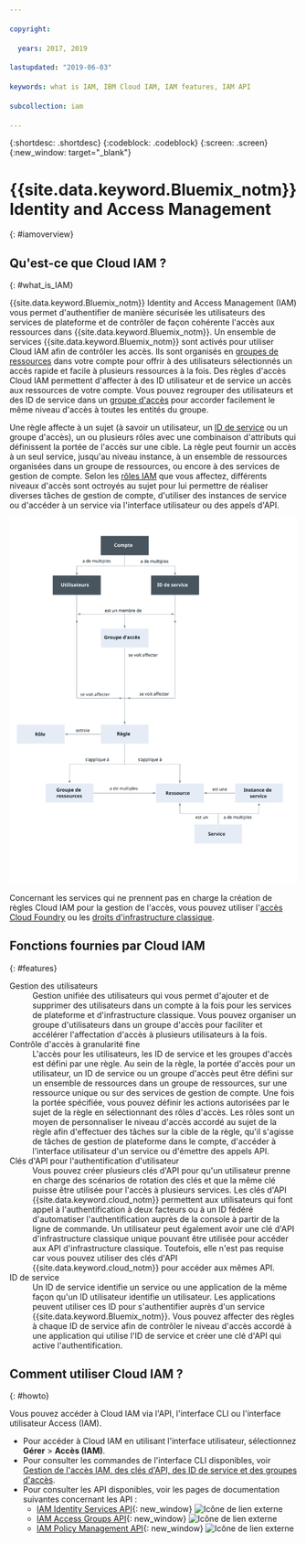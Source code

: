 ```yaml
---

copyright:

  years: 2017, 2019

lastupdated: "2019-06-03"

keywords: what is IAM, IBM Cloud IAM, IAM features, IAM API

subcollection: iam

---
```


{:shortdesc: .shortdesc}
{:codeblock: .codeblock}
{:screen: .screen}
{:new_window: target="_blank"}

# {{site.data.keyword.Bluemix_notm}} Identity and Access Management
{: #iamoverview}

## Qu'est-ce que Cloud IAM ?
{: #what_is_IAM}

{{site.data.keyword.Bluemix_notm}} Identity and Access Management (IAM) vous permet d'authentifier de manière sécurisée les utilisateurs des services de plateforme et de contrôler de façon cohérente l'accès aux ressources dans {{site.data.keyword.Bluemix_notm}}. Un ensemble de services {{site.data.keyword.Bluemix_notm}} sont activés pour utiliser Cloud IAM afin de contrôler les accès. Ils sont organisés en [groupes de ressources](/docs/resources?topic=resources-rgs#rgs) dans votre compte pour offrir à des utilisateurs sélectionnés un accès rapide et facile à plusieurs ressources à la fois. Des règles d'accès Cloud IAM permettent d'affecter à des ID utilisateur et de service un accès aux ressources de votre compte. Vous pouvez regrouper des utilisateurs et des ID de service dans un [groupe d'accès](/docs/iam?topic=iam-getstarted#getstarted) pour accorder facilement le même niveau d'accès à toutes les entités du groupe.

Une règle affecte à un sujet (à savoir un utilisateur, un [ID de service](/docs/iam?topic=iam-serviceids#serviceids) ou un groupe d'accès), un ou plusieurs rôles avec une combinaison d'attributs qui définissent la portée de l'accès sur une cible. La règle peut fournir un accès à un seul service, jusqu'au niveau instance, à un ensemble de ressources organisées dans un groupe de ressources, ou encore à des services de gestion de compte. Selon les [rôles IAM](/docs/iam?topic=iam-userroles#iamusermanrol) que vous affectez, différents niveaux d'accès sont octroyés au sujet pour lui permettre de réaliser diverses tâches de gestion de compte, d'utiliser des instances de service ou d'accéder à un service via l'interface utilisateur ou des appels d'API.


![IAM pour le contrôle d'accès dans un compte](images/iam-diagram.svg "Fonctionnement de la gestion des accès dans un compte à l'aide d'IAM")

Concernant les services qui ne prennent pas en charge la création de règles Cloud IAM pour la gestion de l'accès, vous pouvez utiliser l'[accès Cloud Foundry](/docs/iam?topic=iam-cfaccess#cfaccess) ou les [droits d'infrastructure classique](/docs/iam?topic=iam-infrapermission#infrapermission).


## Fonctions fournies par Cloud IAM
{: #features}

<dl>
<dt>Gestion des utilisateurs</dt>
<dd>Gestion unifiée des utilisateurs qui vous permet d'ajouter et de supprimer des utilisateurs dans un compte à la fois pour les services de plateforme et d'infrastructure classique. Vous pouvez organiser un groupe d'utilisateurs dans un groupe d'accès pour faciliter et accélérer l'affectation d'accès à plusieurs utilisateurs à la fois.</dd>
<dt>Contrôle d'accès à granularité fine</dt>
<dd>L'accès pour les utilisateurs, les ID de service et les groupes d'accès est défini par une règle. Au sein de la règle, la portée d'accès pour un utilisateur, un ID de service ou un groupe d'accès peut être défini sur un ensemble de ressources dans un groupe de ressources, sur une ressource unique ou sur des services de gestion de compte. Une fois la portée spécifiée, vous pouvez définir les actions autorisées par le sujet de la règle en sélectionnant des rôles d'accès. Les rôles sont un moyen de personnaliser le niveau d'accès accordé au sujet de la règle afin d'effectuer des tâches sur la cible de la règle, qu'il s'agisse de tâches de gestion de plateforme dans le compte, d'accéder à l'interface utilisateur d'un service ou d'émettre des appels API.</dd>
<dt>Clés d'API pour l'authentification d'utilisateur</dt>
<dd>Vous pouvez créer plusieurs clés d'API pour qu'un utilisateur prenne en charge des scénarios de rotation des clés et que la même clé puisse être utilisée pour l'accès à plusieurs services. Les clés d'API {{site.data.keyword.cloud_notm}} permettent aux utilisateurs qui font appel à l'authentification à deux facteurs ou à un ID fédéré d'automatiser l'authentification auprès de la console à partir de la ligne de commande. Un utilisateur peut également avoir une clé d'API d'infrastructure classique unique pouvant être utilisée pour accéder aux API d'infrastructure classique. Toutefois, elle n'est pas requise car vous pouvez utiliser des clés d'API {{site.data.keyword.cloud_notm}} pour accéder aux mêmes API.</dd>
<dt>ID de service</dt>
<dd>Un ID de service identifie un service ou une application de la même façon qu'un ID utilisateur identifie un utilisateur. Les applications peuvent utiliser ces ID pour s'authentifier auprès d'un service {{site.data.keyword.Bluemix_notm}}. Vous pouvez affecter des règles à chaque ID de service afin de contrôler le niveau d'accès accordé à une application qui utilise l'ID de service et créer une clé d'API qui active l'authentification.</dd>
</dl>


## Comment utiliser Cloud IAM ?
{: #howto}

Vous pouvez accéder à Cloud IAM via l'API, l'interface CLI ou l'interface utilisateur Access (IAM).

* Pour accéder à Cloud IAM en utilisant l'interface utilisateur, sélectionnez **Gérer** &gt; **Accès (IAM)**.
* Pour consulter les commandes de l'interface CLI disponibles, voir [Gestion de l'accès IAM, des clés d'API, des ID de service et des groupes d'accès](/docs/cli/reference/ibmcloud?topic=cloud-cli-ibmcloud_commands_iam).
* Pour consulter les API disponibles, voir les pages de documentation suivantes concernant les API :
    * [IAM Identity Services API](https://{DomainName}/apidocs/iam-identity-token-api){: new_window} ![Icône de lien externe](../icons/launch-glyph.svg "Icône de lien externe")
    * [IAM Access Groups API](https://{DomainName}/apidocs/iam-access-groups){: new_window} ![Icône de lien externe](../icons/launch-glyph.svg "Icône de lien externe")
    * [IAM Policy Management API](https://{DomainName}/apidocs/iam-policy-management){: new_window} ![Icône de lien externe](../icons/launch-glyph.svg "Icône de lien externe")
